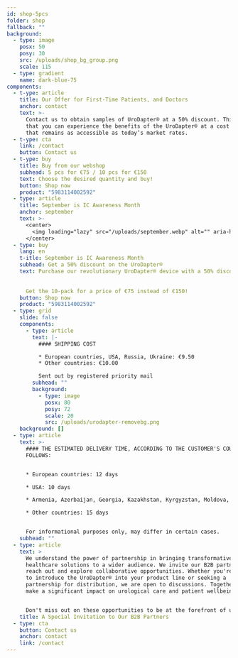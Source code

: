 ```yaml
---
id: shop-5pcs
folder: shop
fallback: ""
background:
  - type: image
    posx: 50
    posy: 30
    src: /uploads/shop_bg_group.png
    scale: 115
  - type: gradient
    name: dark-blue-75
components:
  - t-ype: article
    title: Our Offer for First-Time Patients, and Doctors
    anchor: contact
    text: >-
      Contact us to obtain samples of UroDapter® at a 50% discount. This exclusive offer is designed to ensure
      that you can experience the benefits of the UroDapter® at a cost
      that remains as accessible as today’s market rates.
  - t-ype: cta
    link: /contact
    button: Contact us
  - t-ype: buy
    title: Buy from our webshop
    subhead: 5 pcs for €75 / 10 pcs for €150
    text: Choose the desired quantity and buy!
    button: Shop now
    product: "5983114002592"
  - type: article
    title: September is IC Awareness Month
    anchor: september
    text: >-
      <center>
        <img loading="lazy" src="/uploads/september.webp" alt="" aria-hidden="true" width="256"/>
      </center>
  - type: buy
    lang: en
    t-itle: September is IC Awareness Month
    subhead: Get a 50% discount on the UroDapter®
    text: Purchase our revolutionary UroDapter® device with a 50% discount available until September 30, 2025.
    
    
      Get the 10-pack for a price of €75 instead of €150!
    button: Shop now
    product: "5983114002592"
  - type: grid
    slide: false
    components:
      - type: article
        text: |-
          #### SHIPPING COST

          * European countries, USA, Russia, Ukraine: €9.50
          * Other countries: €10.00

          Sent out by registered priority mail
        subhead: ""
        background:
          - type: image
            posx: 80
            posy: 72
            scale: 20
            src: /uploads/urodapter-removebg.png
    background: []
  - type: article
    text: >-
      #### THE ESTIMATED DELIVERY TIME, ACCORDING TO THE CUSTOMER'S COUNTRY AS
      FOLLOWS:


      * European countries: 12 days

      * USA: 10 days

      * Armenia, Azerbaijan, Georgia, Kazakhstan, Kyrgyzstan, Moldova, Russia, Tajikistan, Turkmenistan, Ukraine, Uzbekistan: 19 days

      * Other countries: 15 days


      For informational purposes only, may differ in certain cases.
    subhead: ""
  - type: article
    text: >
      We understand the power of partnership in bringing transformative
      healthcare solutions to a wider audience. We invite our B2B partners to
      reach out and explore collaborative opportunities. Whether you're looking
      to introduce the UroDapter® into your product line or seeking a
      partnership for distribution, we are open to discussions. Together, we can
      make a significant impact on urological care and patient wellbeing.


      Don't miss out on these opportunities to be at the forefront of urological healthcare innovation. Contact us today to learn more about our offers and how we can work together towards a healthier tomorrow.
    title: A Special Invitation to Our B2B Partners
  - type: cta
    button: Contact us
    anchor: contact
    link: /contact
---
```

